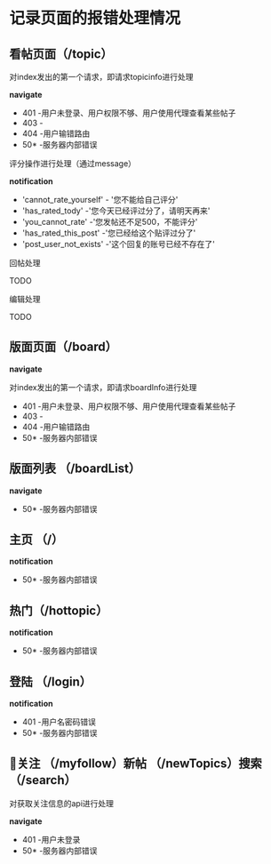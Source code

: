 # 记录页面的报错处理情况

## 看帖页面（/topic）
对index发出的第一个请求，即请求topicinfo进行处理

**navigate**
* 401 -用户未登录、用户权限不够、用户使用代理查看某些帖子
* 403 -
* 404 -用户输错路由
* 50* -服务器内部错误

评分操作进行处理（通过message）

**notification**
* 'cannot_rate_yourself' - '您不能给自己评分' 
* 'has_rated_tody' -'您今天已经评过分了，请明天再来'
* 'you_cannot_rate' -'您发帖还不足500，不能评分' 
* 'has_rated_this_post' -'您已经给这个贴评过分了' 
* 'post_user_not_exists' -'这个回复的账号已经不存在了'

回帖处理

TODO

编辑处理

TODO

## 版面页面（/board）

**navigate**

对index发出的第一个请求，即请求boardInfo进行处理
* 401 -用户未登录、用户权限不够、用户使用代理查看某些帖子
* 403 -
* 404 -用户输错路由
* 50* -服务器内部错误

## 版面列表 （/boardList）

**navigate**

* 50* -服务器内部错误

## 主页 （/）

**notification**

* 50* -服务器内部错误

## 热门（/hottopic）
**notification**

* 50* -服务器内部错误

## 登陆 （/login）

**notification**

* 401 -用户名密码错误
* 50* -服务器内部错误

## 关注 （/myfollow）新帖 （/newTopics）搜索（/search）
对获取关注信息的api进行处理

**navigate**

* 401 -用户未登录
* 50* -服务器内部错误
